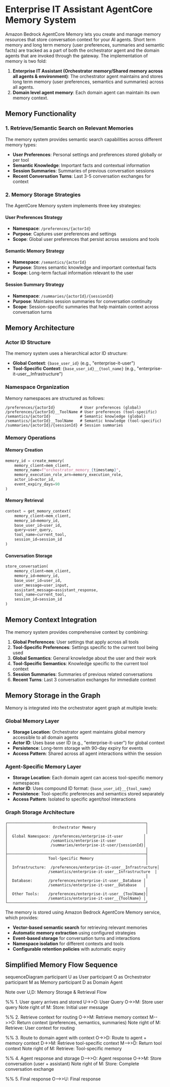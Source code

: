# Enterprise IT Assistant AgentCore Memory System

Amazon Bedrock AgentCore Memory lets you create and manage memory resources that store conversation context for your AI agents. Short term memory and long term memory (user preferences, summaries and semantic facts) are tracked as a part of both the orchestrator agent and the domain agents that are invoked through the gateway. The implementation of memory is two fold:

1. **Enterprise IT Assistant (Orchestrator memory/Shared memory across all agents & environment)**: The orchestrator agent maintains and stores long term memory (user preferences, semantics and summaries) across all agents.
2. **Domain level agent memory**: Each domain agent can maintain its own memory context.

## Memory Functionality

### 1. Retrieve/Semantic Search on Relevant Memories
The memory system provides semantic search capabilities across different memory types:
- **User Preferences**: Personal settings and preferences stored globally or per tool
- **Semantic Knowledge**: Important facts and contextual information
- **Session Summaries**: Summaries of previous conversation sessions
- **Recent Conversation Turns**: Last 3-5 conversation exchanges for context

### 2. Memory Storage Strategies

The AgentCore Memory system implements three key strategies:

#### User Preferences Strategy
- **Namespace**: `/preferences/{actorId}`
- **Purpose**: Captures user preferences and settings
- **Scope**: Global user preferences that persist across sessions and tools

#### Semantic Memory Strategy
- **Namespace**: `/semantics/{actorId}`
- **Purpose**: Stores semantic knowledge and important contextual facts
- **Scope**: Long-term factual information relevant to the user

#### Session Summary Strategy
- **Namespace**: `/summaries/{actorId}/{sessionId}`
- **Purpose**: Maintains session summaries for conversation continuity
- **Scope**: Session-specific summaries that help maintain context across conversation turns

## Memory Architecture

### Actor ID Structure
The memory system uses a hierarchical actor ID structure:
- **Global Context**: `{base_user_id}` (e.g., "enterprise-it-user")
- **Tool-Specific Context**: `{base_user_id}__{tool_name}` (e.g., "enterprise-it-user__Infrastructure")

### Namespace Organization
Memory namespaces are structured as follows:
```
/preferences/{actorId}           # User preferences (global)
/preferences/{actorId}__ToolName # User preferences (tool-specific)
/semantics/{actorId}             # Semantic knowledge (global)
/semantics/{actorId}__ToolName   # Semantic knowledge (tool-specific)
/summaries/{actorId}/{sessionId} # Session summaries
```

### Memory Operations

#### Memory Creation
```python
memory_id = create_memory(
    memory_client=mem_client,
    memory_name=f"orchestrator_memory_{timestamp}",
    memory_execution_role_arn=memory_execution_role,
    actor_id=actor_id,
    event_expiry_days=90
)
```

#### Memory Retrieval
```python
context = get_memory_context(
    memory_client=mem_client,
    memory_id=memory_id,
    base_user_id=user_id,
    query=user_query,
    tool_name=current_tool,
    session_id=session_id
)
```

#### Conversation Storage
```python
store_conversation(
    memory_client=mem_client,
    memory_id=memory_id,
    base_user_id=user_id,
    user_message=user_input,
    assistant_message=assistant_response,
    tool_name=current_tool,
    session_id=session_id
)
```

## Memory Context Integration

The memory system provides comprehensive context by combining:

1. **Global Preferences**: User settings that apply across all tools
2. **Tool-Specific Preferences**: Settings specific to the current tool being used
3. **Global Semantics**: General knowledge about the user and their work
4. **Tool-Specific Semantics**: Knowledge specific to the current tool context
5. **Session Summaries**: Summaries of previous related conversations
6. **Recent Turns**: Last 3 conversation exchanges for immediate context

## Memory Storage in the Graph

Memory is integrated into the orchestrator agent graph at multiple levels:

### Global Memory Layer
- **Storage Location**: Orchestrator agent maintains global memory accessible to all domain agents
- **Actor ID**: Uses base user ID (e.g., "enterprise-it-user") for global context
- **Persistence**: Long-term storage with 90-day expiry for events
- **Access Pattern**: Shared across all agent interactions within the session

### Agent-Specific Memory Layer
- **Storage Location**: Each domain agent can access tool-specific memory namespaces
- **Actor ID**: Uses compound ID format: `{base_user_id}__{tool_name}`
- **Persistence**: Tool-specific preferences and semantics stored separately
- **Access Pattern**: Isolated to specific agent/tool interactions

### Graph Storage Architecture
```
┌─────────────────────────────────────────────────────────────┐
│                    Orchestrator Memory                      │
│                                                             │
│  Global Namespace: /preferences/enterprise-it-user         │
│                   /semantics/enterprise-it-user            │
│                   /summaries/enterprise-it-user/{sessionId}│
│                                                             │
├─────────────────────────────────────────────────────────────┤
│                  Tool-Specific Memory                       │
│                                                             │
│  Infrastructure:  /preferences/enterprise-it-user__Infrastructure│
│                  /semantics/enterprise-it-user__Infrastructure  │
│                                                             │
│  Database:       /preferences/enterprise-it-user__Database │
│                  /semantics/enterprise-it-user__Database   │
│                                                             │
│  Other Tools:    /preferences/enterprise-it-user__{ToolName}│
│                  /semantics/enterprise-it-user__{ToolName} │
└─────────────────────────────────────────────────────────────┘
```

The memory is stored using Amazon Bedrock AgentCore Memory service, which provides:
- **Vector-based semantic search** for retrieving relevant memories
- **Automatic memory extraction** using configured strategies
- **Event-based storage** for conversation turns and interactions
- **Namespace isolation** for different contexts and tools
- **Configurable retention policies** with automatic expiry

## Simplified Memory Flow Sequence

sequenceDiagram
  participant U as User
  participant O as Orchestrator
  participant M as Memory
  participant D as Domain Agent

  Note over U,D: Memory Storage & Retrieval Flow

  %% 1. User query arrives and stored
  U->>O: User Query
  O->>M: Store user query
  Note right of M: Store: Initial user message

  %% 2. Retrieve context for routing
  O->>M: Retrieve memory context
  M-->>O: Return context (preferences, semantics, summaries)
  Note right of M: Retrieve: User context for routing

  %% 3. Route to domain agent with context
  O->>D: Route to agent + memory context
  D->>M: Retrieve tool-specific context
  M-->>D: Return tool context
  Note right of M: Retrieve: Tool-specific memory

  %% 4. Agent response and storage
  D-->>O: Agent response
  O->>M: Store conversation (user + assistant)
  Note right of M: Store: Complete conversation exchange

  %% 5. Final response
  O-->>U: Final response
